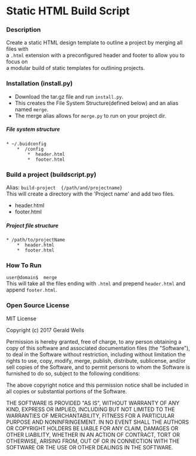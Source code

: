 # Static HTML Build Script

### Description
Create a  static HTML design template to outline a project by merging all files with \
a `.html` extension  with a preconfigured header and footer to allow you to focus on \
 a modular build of static templates for outlining projects.

### Installation (install.py)
* Download the tar.gz file and run `install.py`.
* This creates the File System Structure(defined below) and an alias named `merge`.
* The merge alias allows for `merge.py` to run on your project dir.

##### File system structure
```
* ~/.buidconfig
    *  /config
        *  header.html
        *  footer.html
```
### Build a project (buildscript.py)
Alias: `build-project  {/path/and/projectname}`\
This will create a directory with the 'Project name' and add two files. 
* header.html
* footer.html

##### Project file structure

```
* /path/to/projectName
    *  header.html
    *  footer.html
```

### How To Run
`user@domain$  merge `\
This will take all the files ending with `.html` and prepend `header.html` and append  `footer.html`.

### Open Source License
MIT License

Copyright (c) 2017 Gerald Wells

Permission is hereby granted, free of charge, to any person obtaining a copy
of this software and associated documentation files (the "Software"), to deal
in the Software without restriction, including without limitation the rights
to use, copy, modify, merge, publish, distribute, sublicense, and/or sell
copies of the Software, and to permit persons to whom the Software is
furnished to do so, subject to the following conditions:

The above copyright notice and this permission notice shall be included in all
copies or substantial portions of the Software.

THE SOFTWARE IS PROVIDED "AS IS", WITHOUT WARRANTY OF ANY KIND, EXPRESS OR
IMPLIED, INCLUDING BUT NOT LIMITED TO THE WARRANTIES OF MERCHANTABILITY,
FITNESS FOR A PARTICULAR PURPOSE AND NONINFRINGEMENT. IN NO EVENT SHALL THE
AUTHORS OR COPYRIGHT HOLDERS BE LIABLE FOR ANY CLAIM, DAMAGES OR OTHER
LIABILITY, WHETHER IN AN ACTION OF CONTRACT, TORT OR OTHERWISE, ARISING FROM,
OUT OF OR IN CONNECTION WITH THE SOFTWARE OR THE USE OR OTHER DEALINGS IN THE
SOFTWARE.
